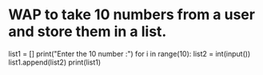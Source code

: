 # WAP to take 10 numbers from a user and store them in a list.  

list1 = []
print("Enter the 10 number :")
for i in range(10):
    list2 = int(input())
    list1.append(list2)
print(list1)
    
